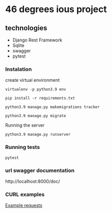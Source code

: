 # 46 degrees ious project

## technologies
- Django Rest Framework
- Sqlite
- swagger
- pytest
### Instalation
create virtual environment 

```
virtualenv -p python3.9 env
```

```cosu
pip install -r requirements.txt 
```

```
python3.9 manage.py makemigrations tracker 
```

```
python3.9 manage.py migrate 
```

Running the server
```
python3.9 manage.py runserver 
```
### Running tests

```
pytest 
```


### url swagger documentation

http://localhost:8000/doc/


### CURL examples

[Example requests](CURL_examples.md)